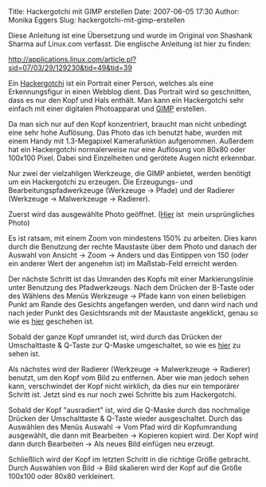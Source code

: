 Title: Hackergotchi mit GIMP erstellen
Date: 2007-06-05 17:30
Author: Monika Eggers
Slug: hackergotchi-mit-gimp-erstellen

Diese Anleitung ist eine Übersetzung und wurde im Original von Shashank
Sharma auf Linux.com verfasst. Die englische Anleitung ist hier zu
finden:


<http://applications.linux.com/article.pl?sid=07/03/29/129230&tid=49&tid=39>


Ein
[Hackergotchi](http://en.wikipedia.org/wiki/Hackergotchi "http://en.wikipedia.org/wiki/Hackergotchi") ist ein Portrait einer Person, welches als eine Erkennungsfigur
in einen Webblog dient. Das Portrait wird so geschnitten, dass es nur
den Kopf und Hals enthält. Man kann ein Hackergotchi sehr einfach mit
einer digitalen Photoapparat und
[GIMP](http://www.gimp.org/ "http://www.gimp.org/")
erstellen.


Da man sich nur auf den Kopf konzentriert, braucht man nicht unbedingt
eine sehr hohe Auflösung. Das Photo das ich benutzt habe, wurden mit
einem Handy mit 1.3-Megapixel Kamerafunktion aufgenommen. Außerdem hat
ein Hackergotchi normalerweise nur eine Auflösung von 80x80 oder 100x100
Pixel. Dabei sind Einzelheiten und gerötete Augen nicht erkennbar.


Nur zwei der vielzahligen Werkzeuge, die GIMP anbietet, werden benötigt
um ein Hackergotchi zu erzeugen. Die Erzeugungs- und
Bearbeitungspfadwerkzeuge (Werkzeuge -&gt; Pfade) und der Radierer
(Werkzeuge -&gt; Malwerkzeuge -&gt; Radierer).


Zuerst wird das ausgewählte Photo geöffnet.
([Hier](http://www.linux.com/blob.pl?id=f28aea2bc9fc8c9aed046cb201ebc94a)
ist  mein ursprüngliches Photo)


Es ist ratsam, mit einem Zoom von mindestens 150% zu arbeiten. Dies kann
durch die Benutzung der rechte Maustaste über dem Photo und danach der
Auswahl von Ansicht -&gt; Zoom -&gt; Anders und das Eintippen von 150
(oder ein anderer Wert der angenehm ist) im Maßstab-Feld erreicht
werden.


Der nächste Schritt ist das Umranden des Kopfs mit einer
Markierungslinie unter Benutzung des Pfadwerkzeugs. Nach dem Drücken der
B-Taste oder des Wählens des Menüs Werkzeuge -&gt; Pfade kann von einen
beliebigen Punkt am Rande des Gesichts angefangen werden, und dann wird
nach und nach jeder Punkt des Gesichtsrands mit der Maustaste
angeklickt, genau so wie es
[hier](http://www.linux.com/blob.pl?id=b260b6730e32df51ffb225f940e74bbd "http://www.linux.com/blob.pl?id=b260b6730e32df51ffb225f940e74bbd") geschehen ist.


Sobald der ganze Kopf umrandet ist, wird durch das Drücken der
Umschalttaste & Q-Taste zur Q-Maske umgeschaltet, so wie es
[hier](http://www.linux.com/blob.pl?id=cb2bc9d917042df317b6d376b050bd54 "http://www.linux.com/blob.pl?id=cb2bc9d917042df317b6d376b050bd54") zu sehen ist.


Als nächstes wird der Radierer (Werkzeuge -&gt; Malwerkzeuge -&gt;
Radierer) benutzt, um den Kopf vom Bild zu entfernen. Aber wie man
jedoch sehen kann, verschwindet der Kopf nicht wirklich, da dies nur ein
temporärer Schritt ist. Jetzt sind es nur noch zwei Schritte bis zum
Hackergotchi.


Sobald der Kopf "ausradiert" ist, wird die Q-Maske durch das nochmalige
Drücken der Umschalttaste & Q-Taste wieder ausgeschaltet. Durch das
Auswählen des Menüs Auswahl -&gt; Vom Pfad wird dir Kopfumrandung
ausgewählt, die dann mit Bearbeiten -&gt; Kopieren kopiert wird. Der
Kopf wird dann durch Bearbeiten -&gt; Als neues Bild einfügen neu
erzeugt.


Schließlich wird der Kopf im letzten Schritt in die richtige Größe
gebracht. Durch Auswählen von Bild -&gt; Bild skalieren wird der Kopf
auf die Größe 100x100 oder 80x80 verkleinert.



